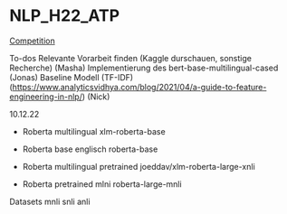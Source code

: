 # NLP_H22_ATP

[Competition](https://www.kaggle.com/competitions/contradictory-my-dear-watson)

To-dos
Relevante Vorarbeit finden (Kaggle durschauen, sonstige Recherche) (Masha)
Implementierung des bert-base-multilingual-cased  (Jonas)
Baseline Modell (TF-IDF) (https://www.analyticsvidhya.com/blog/2021/04/a-guide-to-feature-engineering-in-nlp/) (Nick)

10.12.22
- Roberta multilingual                xlm-roberta-base
- Roberta base englisch               roberta-base

- Roberta multilingual pretrained     joeddav/xlm-roberta-large-xnli
- Roberta pretrained                  mlni roberta-large-mnli

Datasets
mnli
snli
anli
